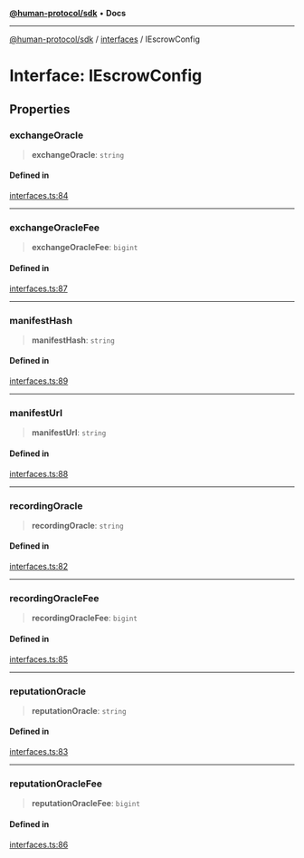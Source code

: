 [**@human-protocol/sdk**](../../README.md) • **Docs**

***

[@human-protocol/sdk](../../modules.md) / [interfaces](../README.md) / IEscrowConfig

# Interface: IEscrowConfig

## Properties

### exchangeOracle

> **exchangeOracle**: `string`

#### Defined in

[interfaces.ts:84](https://github.com/humanprotocol/human-protocol/blob/397a6102fd594d5978fe79f36e3d14a3e178f166/packages/sdk/typescript/human-protocol-sdk/src/interfaces.ts#L84)

***

### exchangeOracleFee

> **exchangeOracleFee**: `bigint`

#### Defined in

[interfaces.ts:87](https://github.com/humanprotocol/human-protocol/blob/397a6102fd594d5978fe79f36e3d14a3e178f166/packages/sdk/typescript/human-protocol-sdk/src/interfaces.ts#L87)

***

### manifestHash

> **manifestHash**: `string`

#### Defined in

[interfaces.ts:89](https://github.com/humanprotocol/human-protocol/blob/397a6102fd594d5978fe79f36e3d14a3e178f166/packages/sdk/typescript/human-protocol-sdk/src/interfaces.ts#L89)

***

### manifestUrl

> **manifestUrl**: `string`

#### Defined in

[interfaces.ts:88](https://github.com/humanprotocol/human-protocol/blob/397a6102fd594d5978fe79f36e3d14a3e178f166/packages/sdk/typescript/human-protocol-sdk/src/interfaces.ts#L88)

***

### recordingOracle

> **recordingOracle**: `string`

#### Defined in

[interfaces.ts:82](https://github.com/humanprotocol/human-protocol/blob/397a6102fd594d5978fe79f36e3d14a3e178f166/packages/sdk/typescript/human-protocol-sdk/src/interfaces.ts#L82)

***

### recordingOracleFee

> **recordingOracleFee**: `bigint`

#### Defined in

[interfaces.ts:85](https://github.com/humanprotocol/human-protocol/blob/397a6102fd594d5978fe79f36e3d14a3e178f166/packages/sdk/typescript/human-protocol-sdk/src/interfaces.ts#L85)

***

### reputationOracle

> **reputationOracle**: `string`

#### Defined in

[interfaces.ts:83](https://github.com/humanprotocol/human-protocol/blob/397a6102fd594d5978fe79f36e3d14a3e178f166/packages/sdk/typescript/human-protocol-sdk/src/interfaces.ts#L83)

***

### reputationOracleFee

> **reputationOracleFee**: `bigint`

#### Defined in

[interfaces.ts:86](https://github.com/humanprotocol/human-protocol/blob/397a6102fd594d5978fe79f36e3d14a3e178f166/packages/sdk/typescript/human-protocol-sdk/src/interfaces.ts#L86)
